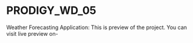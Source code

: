 # PRODIGY_WD_05
Weather Forecasting Application: This is preview of the project. You can visit live preview on-

